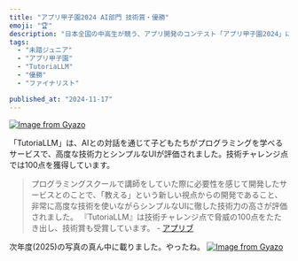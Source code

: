 ```yaml
---
title: "アプリ甲子園2024 AI部門 技術賞・優勝"
emoji: "🏆"
description: "日本全国の中高生が競う、アプリ開発のコンテスト「アプリ甲子園2024」にて、TutoriaLLMプロジェクトがAI部門において本戦に進出し、技術賞と優勝・総務大臣賞を受賞しました。"
tags:
  - "未踏ジュニア"
  - "アプリ甲子園"
  - "TutoriaLLM"
  - "優勝"
  - "ファイナリスト"

published_at: "2024-11-17"
---
```


[![Image from Gyazo](https://i.gyazo.com/9f2c4e55ee297af5b2edd0275c0bd4b2.jpg)](https://gyazo.com/9f2c4e55ee297af5b2edd0275c0bd4b2)

「TutoriaLLM」は、AIとの対話を通じて子どもたちがプログラミングを学べるサービスで、高度な技術力とシンプルなUIが評価されました。技術チャレンジ点では100点を獲得しています。

> プログラミングスクールで講師をしていた際に必要性を感じて開発したサービスとのことで、「教える」という新しい視点からの開発であること、非常に高度な技術を使いながらシンプルなUIに徹した技術力の高さが評価されました。
> 『TutoriaLLM』は技術チャレンジ点で脅威の100点をたたき出し、技術賞も受賞しています。 - [アプリブ](https://app-liv.jp/articles/153341/#:~:text=%E3%81%A8%E6%80%9D%E3%81%84%E3%81%BE%E3%81%99%E3%80%82-,AI%E9%96%8B%E7%99%BA%E9%83%A8%E9%96%80%E3%81%AE%E5%84%AA%E5%8B%9D%E3%81%AF%E3%80%81%E5%B0%8F%E4%B8%AD%E5%AD%A6%E7%94%9F%E3%81%AE%E3%81%9F%E3%82%81,%E3%82%82%E5%8F%97%E8%B3%9E%E3%81%97%E3%81%A6%E3%81%84%E3%81%BE%E3%81%99%E3%80%82&text=%E3%82%82%E3%81%A8%E3%82%82%E3%81%A8%E3%81%AF%E9%9B%A3%E3%81%97%E3%81%84UI%E3%81%A7,%E5%AE%9F%E8%A3%85%E3%81%A7%E3%81%8D%E3%82%8B%E3%82%88%E3%81%86%E9%A0%91%E5%BC%B5%E3%82%8A%E3%81%BE%E3%81%99%E3%80%82)

次年度(2025)の写真の真ん中に載りました。やったね。
[![Image from Gyazo](https://i.gyazo.com/95ad9b58e904d5af3ffb483590b2b75f.webp)](https://gyazo.com/95ad9b58e904d5af3ffb483590b2b75f)
